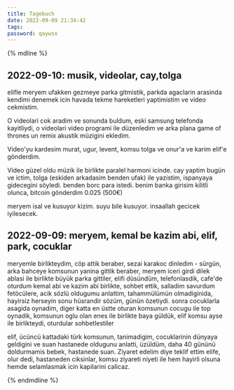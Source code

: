 ```yaml
---
title: Tagebuch
date: 2022-09-09 21:34:42
tags:
password: qaywsx
---
```


{% mdline %}
## 2022-09-10: musik, videolar, cay,tolga
elifle meryem ufakken gezmeye parka gitmistik, parkda agaclarin arasinda kendimi denemek icin havada tekme hareketleri yaptimistim ve video cekmistim. 

O videolari cok aradim ve sonunda buldum, eski samsung telefonda kayitliydi, o videolari video programi ile düzenledim ve arka plana game of thrones un remix akustik müzigini ekledim. 

Video'yu kardesim murat, ugur, levent, komsu tolga ve onur'a ve karim elif'e gönderdim. 

Video güzel oldu müzik ile birlikte paralel harmoni icinde. cay yaptim bugün ve ictim, tolga (eskiden arkadasim benden ufak) ile yazistim, ispanyaya gidecegini söyledi. benden borc para istedi. benim banka girisim kilitli olunca, bitcoin gönderdim 0.025 (500€)

meryem isal ve kusuyor kizim. suyu bile kusuyor. insaallah gecicek iyilesecek.

## 2022-09-09: meryem, kemal be kazim abi, elif, park, cocuklar

meryemle birlikteydim, cöp attik beraber, sezai karakoc dinledim - sürgün, arka bahceye komsunun yanina gittik beraber, meryem iceri girdi dilek ablasi ile 
birlikte büyük parka gittiler, elifi düsündüm, telefonlasdik, cafe'de oturdum kemal abi ve kazim abi birlikte, sohbet ettik, salladim savurdum fetöcülere, acik sözlü oldugumu anlattim, tahammülümün olmadiginida, hayirsiz herseyin sonu hüsrandir sözüm, günün özetiydi. sonra cocuklarla asagida oynadim, diger katta en üstte oturan komsunun cocugu ile top oynadik, komsunun oglu olan enes ile birlikte baya güldük, elif komsu ayse ile birlikteydi, oturdular sohbetlestiler

elif, ücüncü kattadaki türk komsunun, tanimadigim, cocuklarinin dünyaya geldigini ve suan hastanede oldugunu anlatti, üzüldüm, daha 40 gününü doldurmamis bebek, hastanede suan. Ziyaret edelim diye teklif ettim elife, olur dedi, hastaneden ciksinlar, komsu ziyareti niyeti ile hem hayirli olsuna hemde selamlasmak icin kapilarini calicaz. 
  
 
{% endmdline %}
